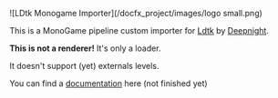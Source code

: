 ![LDtk Monogame Importer](/docfx_project/images/logo small.png)

This is a MonoGame pipeline custom importer for [Ldtk](https://ldtk.io/) by [Deepnight](https://deepnight.net/).

**This is not a renderer!** It's only a loader.

It doesn't support (yet) externals levels.

You can find a [documentation](https://chamalowmoelleux.github.io/MonoGame-LDtk-Importer) here (not finished yet)
